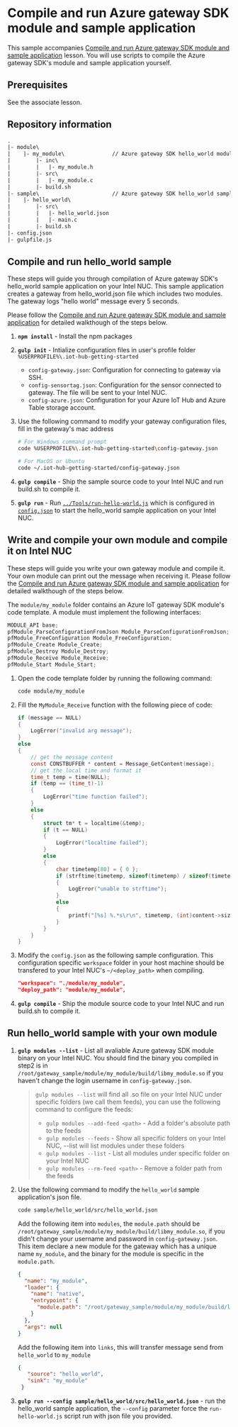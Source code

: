 # Compile and run Azure gateway SDK module and sample application
This sample accompanies [Compile and run Azure gateway SDK module and sample application](#) lesson. You will use scripts to compile the Azure gateway SDK's module and sample application yourself.

## Prerequisites
See the associate lesson.

## Repository information

```txt
.
|- module\                    
|    |- my_module\               // Azure gateway SDK hello_world module source code and build script
|        |- inc\
|        |   |- my_module.h
|        |- src\                
|        |   |- my_module.c
|        |- build.sh
|- sample\                       // Azure gateway SDK hello_world sample application source code and build script
|    |- hello_world\
|        |- src\                    
|        |   |- hello_world.json
|        |   |- main.c
|        |- build.sh
|- config.json
|- gulpfile.js
```

## Compile and run hello_world sample

These steps will guide you through compilation of Azure gateway SDK's hello_world sample application on your Intel NUC. This sample application creates a gateway from hello_world.json file which includes two modules. The gateway logs "hello world" message every 5 seconds.

Please follow the [Compile and run Azure gateway SDK module and sample application](#) for detailed walkthough of the steps below.

1. **`npm install`** - Install the npm packages

2. **`gulp init`** - Intialize configuration files in user's profile folder `%USERPROFILE%\.iot-hub-getting-started`

   * `config-gateway.json`: Configuration for connecting to gateway via SSH.
   * `config-sensortag.json`: Configuration for the sensor connected to gateway. The file will be sent to your Intel NUC.
   * `config-azure.json`: Configuration for your Azure IoT Hub and Azure Table storage account.

3. Use the following command to modify your gateway configuration files, fill in the gateway's mac address

   ``` bash
   # For Windows command prompt
   code %USERPROFILE%\.iot-hub-getting-started\config-gateway.json

   # For MacOS or Ubuntu
   code ~/.iot-hub-getting-started/config-gateway.json
   ```

4. **`gulp compile`** - Ship the sample source code to your Intel NUC and run build.sh to compile it.

5. **`gulp run`** - Run [`../Tools/run-hello-world.js`](../Tools/run-hello-world.js) which is configured in [`config.json`](config.json) to start the hello_world sample application on your Intel NUC. 

## Write and compile your own module and compile it on Intel NUC
These steps will guide you write your own gateway module and compile it. Your own module can print out the message when receiving it. Please follow the [Compile and run Azure gateway SDK module and sample application](#) for detailed walkthough of the steps below.

The `module/my_module` folder contains an Azure IoT gateway SDK module's code template. A module must implement the following interfaces:

```c
MODULE_API base;
pfModule_ParseConfigurationFromJson Module_ParseConfigurationFromJson;
pfModule_FreeConfiguration Module_FreeConfiguration;
pfModule_Create Module_Create;
pfModule_Destroy Module_Destroy;
pfModule_Receive Module_Receive;
pfModule_Start Module_Start;
```

1. Open the code template folder by running the following command:

   ```bash
   code module/my_module
   ```
   
2. Fill the `MyModule_Receive` function with the following piece of code:

   ```c
   if (message == NULL)
   {
       LogError("invalid arg message");
   }
   else
   {
       // get the message content
       const CONSTBUFFER * content = Message_GetContent(message);
       // get the local time and format it
       time_t temp = time(NULL);
       if (temp == (time_t)-1)
       {
           LogError("time function failed");
       }
       else
       {
           struct tm* t = localtime(&temp);
           if (t == NULL)
           {
               LogError("localtime failed");
           }
           else
           {
               char timetemp[80] = { 0 };
               if (strftime(timetemp, sizeof(timetemp) / sizeof(timetemp[0]), "%c", t) == 0)
               {
                   LogError("unable to strftime");
               }
               else
               {
                   printf("[%s] %.*s\r\n", timetemp, (int)content->size, content->buffer);
               }
           }
       }
   }
   ```


3. Modify the `config.json` as the following sample configuration. This configuration specific `workspace` folder in your host machine should be transfered to your Intel NUC's `~/<deploy_path>` when compiling.

   ``` json
   "workspace": "./module/my_module",
   "deploy_path": "module/my_module",
   ```

4. **`gulp compile`** - Ship the module source code to your Intel NUC and run build.sh to compile it.


## Run hello_world sample with your own module

1. **`gulp modules --list`** - List all avaliable Azure gateway SDK module binary on your Intel NUC. You should find the binary you compiled in step2 is in `/root/gateway_sample/module/my_module/build/libmy_module.so` if you haven't change the login username in `config-gateway.json`.

   > `gulp modules --list` will find all .so file on your Intel NUC under specific folders (we call them feeds), you can use the following command to configure the feeds:
   >
   > * `gulp modules --add-feed <path>` - Add a folder's absolute path to the feeds
   > * `gulp modules --feeds` - Show all specific folders on your Intel NUC, --list will list modules under these folders
   > * `gulp modules --list` - List all modules under specific folder on your Intel NUC
   > * `gulp modules --rm-feed <path>` - Remove a folder path from the feeds

2. Use the following command to modify the `hello_world` sample application's json file.

   ``` bash
   code sample/hello_world/src/hello_world.json
   ```

   Add the following item into `modules`, the `module.path` should be `/root/gateway_sample/module/my_module/build/libmy_module.so`, if you didn't change your username and password in `config-gateway.json`.
   This item declare a new module for the gateway which has a unique name `my_module`, and the binary for the module is specific in the `module.path`.
   ```json
   {
     "name": "my_module",
     "loader": {
       "name": "native",
       "entrypoint": {
         "module.path": "/root/gateway_sample/module/my_module/build/libmy_module.so"
       }
     },
     "args": null
   }
   ```

   Add the following item into `links`, this will transfer message send from `hello_world` to `my_module`
   ```json
   {
      "source": "hello_world",
      "sink": "my_module"
    }
   ```

3. **`gulp run --config sample/hello_world/src/hello_world.json`** - run the hello_world sample application, the `--config` parameter force the `run-hello-world.js` script run with json file you provided.
